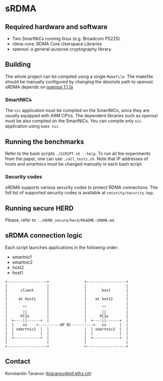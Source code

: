# sRDMA

## Required hardware and software
 * Two SmartNICs running linux (e.g. Broadcom PS225).
 * rdma-core: RDMA Core Userspace Libraries 
 * openssl: a general-purpose cryptography library.
 
## Building
The whole project can be compiled using a single `Makefile`.
The makefile should be  manually configured by changing the absolute path to openssl.
sRDMA depends on [openssl 1.1.1a](https://www.openssl.org/source/old/1.1.1/openssl-1.1.1a.tar.gz)

### SmartNICs
The `nic` application must be compiled on the SmartNICs, since they are usually equipped with ARM CPUs. The dependent libraries such as openssl must be also compiled on the SmartNICs. You can compile only `nic ` application using `make nic`.

## Running the benchmarks
Refer to the bash scripts `./SCRIPT.sh --help`. 
To run all the experiments from the paper, one can use `./all_tests.sh`.
Note that IP addresses of hosts and smartnics must be changed manually in each bash script. 

### Security codes
sRDMA supports various security codes to protect RDMA connections. The full list of supported security codes is available at
`security/security.hpp`.

## Running secure HERD
Please, refer to `../HERD_secure/herd/README-sRDMA.md`.

## sRDMA connection logic
Each script launches applications in the following order:
 * smartnic1
 * smartnic2
 * host2
 * host1

```
+------------------+                +------------------+
|                  |                |                  |
|      client      |                |       host       |
|                  |                |                  |
|     at host1     |                |    at host2      |
|                  |                |                  |
|       ^^         |                |       ^^         |
|       ||         |                |       ||         |
|      PCIe        |                |      PCIe        |
|  +----||------+  |                |  +----||------+  |
|  |    vv    <----------QP RC---------->   vv      |  |
|  | smartnic1  |  |                |  | smartnic2  |  |
|  |            |  |                |  |            |  |
|  +------------+  |                |  +------------+  | 
|                  |                |                  |
+------------------+                +------------------+

```

## Contact
Konstantin Taranov (ktaranov@inf.ethz.ch)

